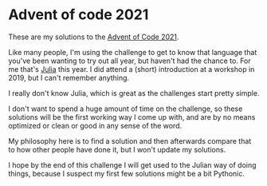 # Advent of code 2021


These are my solutions to the [Advent of Code 2021](https://adventofcode.com/2021).  

Like many people, I'm using the challenge to get to know that language that you've been wanting to try out all year, but haven't had the chance to. For me that's [Julia](https://julialang.org/) this year. I did attend a (short) introduction at a workshop in 2019, but I can't remember anything. 

I really don't know Julia, which is great as the challenges start pretty simple.  

I don't want to spend a huge amount of time on the challenge, so these solutions will be the first working way I come up with, and are by no means optimized or clean or good in any sense of the word.   

My philosophy here is to find a solution and then afterwards compare that to how other people have done it, but I won't update my solutions.   

I hope by the end of this challenge I will get used to the Julian way of doing things, because I suspect my first few solutions might be a bit Pythonic. 



